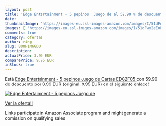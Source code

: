 ```yaml
---
layout: post
title: 'Edge Entertainment - 5 pepinos  Juego de al 59.90 % de descuento'
date: 
thumbnailImage: 'https://images-eu.ssl-images-amazon.com/images/I/51dFwy2eEoL._SL200_.jpg'
images: [ 'https://images-eu.ssl-images-amazon.com/images/I/51dFwy2eEoL._SL200_.jpg' ]
comments: true
category: ofertas
author: ring
slug: B00H1M6GDU
description:
actualPrice: 3.99 EUR
comparePrice: 9.95 EUR
inStock: true
---
```


Está [Edge Entertainment - 5 pepinos  Juego de Cartas  EDG2F05 ](https://www.amazon.es/dp/B00H1M6GDU/?tag=tolees-21) con 59.90 de descuento por 3.99 EUR (original: 9.95 EUR) en el siguiente enlace!

[![Edge Entertainment - 5 pepinos  Juego de](https://images-eu.ssl-images-amazon.com/images/I/51dFwy2eEoL._SL200_.jpg)](https://www.amazon.es/dp/B00H1M6GDU/?tag=tolees-21)

[Ver la oferta!!](https://www.amazon.es/dp/B00H1M6GDU/?tag=tolees-21)

Links participate in Amazon Associate program and might generate a comission on qualifying sales


